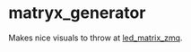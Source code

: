 # matryx_generator

Makes nice visuals to throw at
[led_matrix_zmq](https://github.com/Knifa/led_matrix_zmq).
